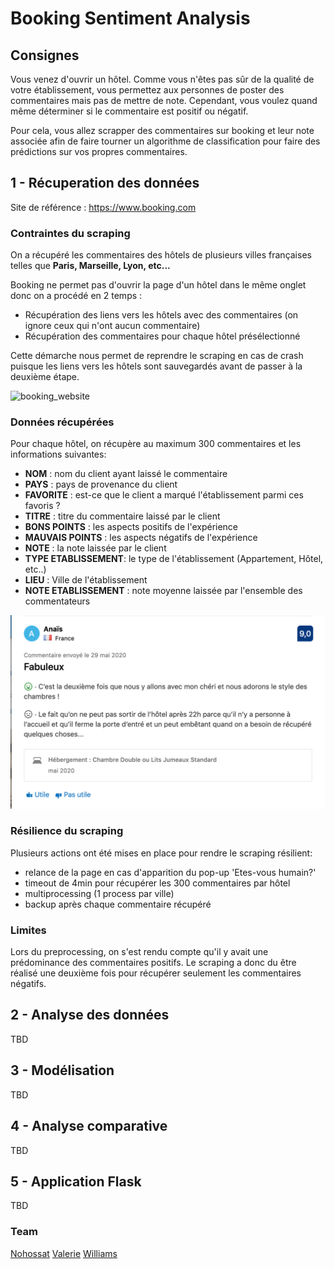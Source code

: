 # Booking Sentiment Analysis

## Consignes

Vous venez d'ouvrir un hôtel. Comme vous n'êtes pas sûr de la qualité de votre établissement, vous permettez aux personnes de poster des commentaires mais pas de mettre de note. Cependant, vous voulez quand même déterminer si le commentaire est positif ou négatif.  

Pour cela, vous allez scrapper des commentaires sur booking et leur note associée afin de faire tourner un algorithme de classification pour faire des prédictions sur vos propres commentaires.

## 1 - Récuperation des données

Site de référence : https://www.booking.com

### Contraintes du scraping

On a récupéré les commentaires des hôtels de plusieurs villes françaises telles que **Paris, Marseille, Lyon, etc...**  

Booking ne permet pas d'ouvrir la page d'un hôtel dans le même onglet donc on a procédé en 2 temps :

- Récupération des liens vers les hôtels avec des commentaires (on ignore ceux qui n'ont aucun commentaire)
- Récupération des commentaires pour chaque hôtel présélectionné

Cette démarche nous permet de reprendre le scraping en cas de crash puisque les liens vers les hôtels sont sauvegardés avant de passer à la deuxième étape.

<img width="1000px" src='img/booking.gif' alt='booking_website'>

### Données récupérées

Pour chaque hôtel, on récupère au maximum 300 commentaires et les informations suivantes:

- **NOM** : nom du client ayant laissé le commentaire
- **PAYS** : pays de provenance du client
- **FAVORITE** : est-ce que le client a marqué l'établissement parmi ces favoris ?
- **TITRE** : titre du commentaire laissé par le client
- **BONS POINTS** : les aspects positifs de l'expérience
- **MAUVAIS POINTS** : les aspects négatifs de l'expérience
- **NOTE** : la note laissée par le client
- **TYPE ETABLISSEMENT**: le type de l'établissement (Appartement, Hôtel, etc..)
- **LIEU** : Ville de l'établissement
- **NOTE ETABLISSEMENT** : note moyenne laissée par l'ensemble des commentateurs

<img width="600px" src='img/commentaire_booking.png' alt='booking_commentaire'>

### Résilience du scraping

Plusieurs actions ont été mises en place pour rendre le scraping résilient: 

- relance de la page en cas d'apparition du pop-up 'Etes-vous humain?'
- timeout de 4min pour récupérer les 300 commentaires par hôtel
- multiprocessing (1 process par ville)
- backup après chaque commentaire récupéré

### Limites

Lors du preprocessing, on s'est rendu compte qu'il y avait une prédominance des commentaires positifs. Le scraping a donc du être réalisé une deuxième fois pour récupérer seulement les commentaires négatifs.


## 2 - Analyse des données

TBD

## 3 - Modélisation

TBD

## 4 - Analyse comparative

TBD

## 5 - Application Flask

TBD

### Team

[Nohossat](https://github.com/Nohossat)
[Valerie](https://github.com/ValerieGrimault)
[Williams](https://github.com/wbui567)